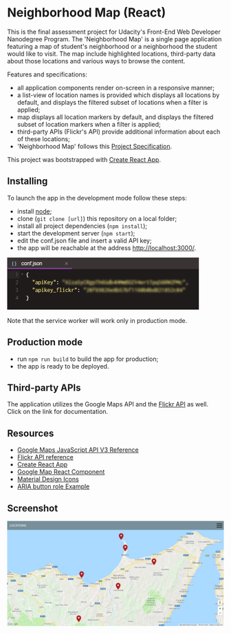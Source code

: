# Neighborhood Map (React)

This is the final assessment project for Udacity's Front-End Web Developer Nanodegree Program. The 'Neighborhood Map' is a single page application featuring a map of student's neighborhood or a neighborhood the student would like to visit. The map include highlighted locations, third-party data about those locations and various ways to browse the content.

Features and specifications:

- all application components render on-screen in a responsive manner;
- a list-view of location names is provided which displays all locations by default, and displays the filtered subset of locations when a filter is applied;
- map displays all location markers by default, and displays the filtered subset of location markers when a filter is applied;
- third-party APIs (Flickr's API) provide additional information about each of these locations;
- 'Neighborhood Map' follows this [Project Specification](https://review.udacity.com/#!/rubrics/1351/view).

This project was bootstrapped with [Create React App](https://github.com/facebookincubator/create-react-app).

## Installing

To launch the app in the development mode follow these steps:
 
* install [node](https://nodejs.org/it/);
* clone (`git clone [url]`) this repository on a local folder;
* install all project dependencies (`npm install`);
* start the development server (`npm start`);
* edit the conf.json file and insert a valid API key;
* the app will be reachable at the address [http://localhost:3000/](http://localhost:3000/).

![A screenshot of the conf.json file](sh_01.PNG "conf.json")

Note that the service worker will work only in production mode.

## Production mode

* run `npm run build` to build the app for production;
* the app is ready to be deployed.

## Third-party APIs

The application utilizes the Google Maps API and the [Flickr API](https://www.flickr.com/services/api/) as well. Click on the link for documentation.

## Resources

* [Google Maps JavaScript API V3 Reference](https://developers.google.com/maps/documentation/javascript/reference/3.exp/)
* [Flickr API reference](https://www.flickr.com/services/api/)
* [Create React App](https://github.com/elfiservice/neighborhood-map-react)
* [Google Map React Component](https://github.com/fullstackreact/google-maps-react)
* [Material Design Icons](https://materialdesignicons.com/icon/map-marker)
* [ARIA button role Example](https://www.w3.org/TR/2016/WD-wai-aria-practices-1.1-20160317/examples/button/button.html)

## Screenshot

![A screenshot of the application](sh_02.jpg "App screenshot")